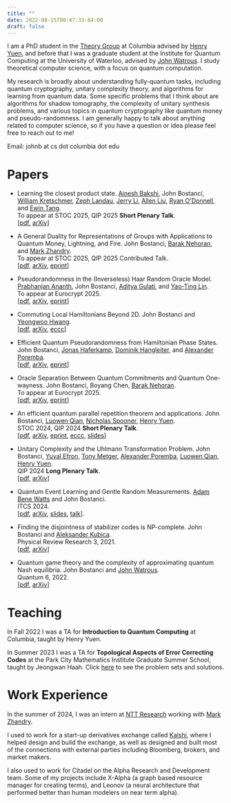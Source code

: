 ```yaml
---
title: ""
date: 2022-08-15T00:47:33-04:00
draft: false
---
```

I am a PhD student in the [Theory Group](https://theory.cs.columbia.edu/) at Columbia advised by [Henry Yuen](https://henryyuen.net/), and before that I was a graduate student at the Institute for Quantum Computing at the University of Waterloo, advised by [John Watrous](https://johnwatrous.com/).  I study theoretical computer science, with a focus on quantum computation.

My research is broadly about understanding fully-quantum tasks, including quantum cryptography, unitary complexity theory, and algorithms for learning from quantum data. Some specific problems that I think about are algorithms for shadow tomography, the complexity of unitary synthesis problems, and various topics in quantum cryptography like quantum money and pseudo-randomness. I am generally happy to talk about anything related to computer science, so if you have a question or idea please feel free to reach out to me!

Email: johnb at cs dot columbia dot edu

# Papers

* Learning the closest product state. [Ainesh Bakshi](https://www.aineshbakshi.com/), John Bostanci, [William Kretschmer](https://wkretschmer.github.io/), [Zeph Landau](https://people.eecs.berkeley.edu/~landau/index.htm), [Jerry Li](https://jerryzli.github.io/), [Allen Liu](https://aliu42.github.io/), [Ryan O'Donnell](http://www.cs.cmu.edu/~odonnell/), and [Ewin Tang](https://ewintang.com/).   
To appear at STOC 2025, QIP 2025 __Short Plenary Talk__.   
\[[pdf](/pdfs/papers/learning_closest_product_state.pdf), [arXiv](https://arxiv.org/abs/2411.04283)\]

* A General Duality for Representations of Groups with Applications to Quantum Money, Lightning, and Fire. John Bostanci, [Barak Nehoran](https://www.cs.princeton.edu/~bnehoran/), and [Mark Zhandry](https://mzhandry.github.io).   
To appear at STOC 2025, QIP 2025 Contributed Talk.  
\[[pdf](/pdfs/papers/duality_quantum_money.pdf), [arXiv](https://arxiv.org/abs/2411.00529), [eprint](https://eprint.iacr.org/2024/1785)\]

* Pseudorandomness in the (Inverseless) Haar Random Oracle Model.  [Prabhanjan Ananth](https://sites.google.com/site/prabhanjanva/home), John Bostanci, [Aditya Gulati](https://adityagulati.github.io/), and [Yao-Ting Lin](https://sites.google.com/view/yao-ting-lin/home).   
To appear at Eurocrypt 2025.   
\[[pdf](/pdfs/papers/pseudorandomness_in_the_haar_random_oracle_model.pdf), [arXiv](https://arxiv.org/abs/2410.19320), [eprint]()\]

* Commuting Local Hamiltonians Beyond 2D. John Bostanci and [Yeongwoo Hwang](https://hwangy.github.io).  
\[[pdf](/pdfs/papers/commuting_hamiltonians_beyond_2d.pdf), [arXiv](https://arxiv.org/abs/2410.10495), [eccc](https://eccc.weizmann.ac.il/report/2024/166)\]

* Efficient Quantum Pseudorandomness from Hamiltonian Phase States. John Bostanci, [Jonas Haferkamp](https://seas.harvard.edu/person/jonas-haferkamp), [Dominik Hangleiter](https://dhangleiter.github.io), and [Alexander Poremba](https://www.mit.edu/~poremba).    
\[[pdf](/pdfs/papers/efficient_quantum_pseudorandomness.pdf), [arXiv](https://arxiv.org/abs/2410.08073), [eprint](https://eprint.iacr.org/2024/1639)\]

* Oracle Separation Between Quantum Commitments and Quantum One-wayness. John Bostanci, Boyang Chen, [Barak Nehoran](https://www.cs.princeton.edu/~bnehoran/).  
To appear at Eurocrypt 2025.   
\[[pdf](/pdfs/papers/oracle_separation_between_owsg_and_efi.pdf), [arXiv](https://arxiv.org/abs/2410.03358), [eprint](https://eprint.iacr.org/2024/1568)\] 

* An efficient quantum parallel repetition theorem and applications. John Bostanci, [Luowen Qian](https://qcry.pt), [Nicholas Spooner](https://spooner.cc), [Henry Yuen](https://henryyuen.net).  
STOC 2024, QIP 2024 __Short Plenary Talk__.  
\[[pdf](/pdfs/papers/efficient_quantum_parallel_repetition.pdf), [arXiv](https://arxiv.org/abs/2311.10681), [eprint](https://eprint.iacr.org/2023/1783), [eccc](https://eccc.weizmann.ac.il/report/2023/204), [slides](/pdfs/talks/Efficient_Parallel_Repetition_QIP2024.pdf)\]

* Unitary Complexity and the Uhlmann Transformation Problem. John Bostanci, [Yuval Efron](https://zxrtde.github.io/), [Tony Metger](https://tonymetger.com), [Alexander Poremba](https://www.mit.edu/~poremba/), [Luowen Qian](https://qcry.pt), [Henry Yuen](https://henryyuen.net).  
QIP 2024 __Long Plenary Talk__.  
\[[pdf](/pdfs/papers/uhlmann_transformation_problem.pdf), [arXiv](https://arxiv.org/abs/2306.13073)\]

* Quantum Event Learning and Gentle Random Measurements. [Adam Bene Watts](https://www.adambenewatts.ca/) and John Bostanci.  
ITCS 2024.   
\[[pdf](/pdfs/papers/quantum_event_learning.pdf), [arXiv](https://arxiv.org/abs/2210.09155), [slides](/pdfs/talks/Quantum_Event_Finding_Gentle_Random_Measurements_ITCS2024.pdf), [talk](https://www.youtube.com/watch?v=6poTVyYrEOs)\].

* Finding the disjointness of stabilizer codes is NP-complete. John Bostanci and [Aleksander Kubica](https://appliedphysics.yale.edu/aleksander-kubica).  
Physical Review Research 3, 2021.   
\[[pdf](/pdfs/papers/disjointness_NP_complete.pdf), [arXiv](https://arxiv.org/abs/2108.04738)\]

* Quantum game theory and the complexity of approximating quantum Nash equilibria. John Bostanci and [John Watrous](https://johnwatrous.com/).  
Quantum 6, 2022.  
\[[pdf](/pdfs/papers/quantum_game_theory.pdf), [arXiv](https://arxiv.org/abs/2102.00512)\]

# Teaching
In Fall 2022 I was a TA for __Introduction to Quantum Computing__ at Columbia, taught by Henry Yuen.

In Summer 2023 I was a TA for __Topological Aspects of Error Correcting Codes__ at the Park City Mathematics Institute Graduate Summer School, taught by Jeongwan Haah.  Click [here](pcmi) to see the problem sets and solutions.

# Work Experience
In the summer of 2024, I was an intern at [NTT Research](https://ntt-research.com/cis/) working with [Mark Zhandry](https://mzhandry.github.io/).

I used to work for a start-up derivatives exchange called [Kalshi](https://kalshi.com/), where I helped design and build the exchange, as well as designed and built most of the connections with external parties including Bloomberg, brokers, and market makers.   

I also used to work for Citadel on the Alpha Research and Development team.  Some of my projects include X-Alpha (a graph based resource manager for creating terms), and Leonov (a neural architecture that performed better than human modelers on near term alpha).  
